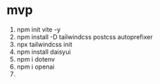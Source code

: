 # mvp

1. npm init vite -y
2. npm install -D tailwindcss postcss autoprefixer
3. npx tailwindcss init
4. npm install daisyui
5. npm i dotenv
6. npm i openai
7. 